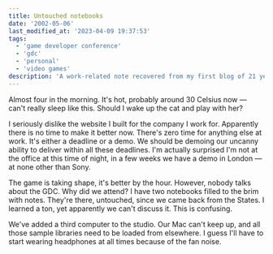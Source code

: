 ```yaml
---
title: Untouched notebooks
date: '2002-05-06'
last_modified_at: '2023-04-09 19:37:53'
tags:
  - 'game developer conference'
  - 'gdc'
  - 'personal'
  - 'video games'
description: 'A work-related note recovered from my first blog of 21 years ago.'
---
```

Almost four in the morning. It's hot, probably around 30 Celsius now — can't really sleep like this. Should I wake up the cat and play with her?

I seriously dislike the website I built for the company I work for. Apparently there is no time to make it better now. There's zero time for anything else at work. It's either a deadline or a demo. We should be demoing our uncanny ability to deliver within all these deadlines. I'm actually surprised I'm not at the office at this time of night, in a few weeks we have a demo in London — at none other than Sony.

The game is taking shape, it's better by the hour. However, nobody talks about the GDC. Why did we attend? I have two notebooks filled to the brim with notes. They're there, untouched, since we came back from the States. I learned a ton, yet apparently we can't discuss it. This is confusing.

We've added a third computer to the studio. Our Mac can't keep up, and all those sample libraries need to be loaded from elsewhere. I guess I'll have to start wearing headphones at all times because of the fan noise.